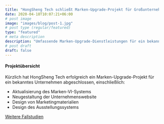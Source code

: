 ```yaml
---
title: "HongSheng Tech schließt Marken-Upgrade-Projekt für Großunternehmen erfolgreich ab"
date: 2020-04-18T10:07:21+06:00
# post image
image: "images/blog/post-1.jpg"
# post type (regular/featured)
type: "featured"
# meta description
description: "Umfassende Marken-Upgrade-Dienstleistungen für ein bekanntes Unternehmen"
# post draft
draft: false
---
```



#### Projektübersicht

Kürzlich hat HongSheng Tech erfolgreich ein Marken-Upgrade-Projekt für ein bekanntes Unternehmen abgeschlossen, einschließlich:

- Aktualisierung des Marken-VI-Systems
- Neugestaltung der Unternehmenswebsite
- Design von Marketingmaterialien
- Design des Ausstellungssystems

[Weitere Fallstudien](#)